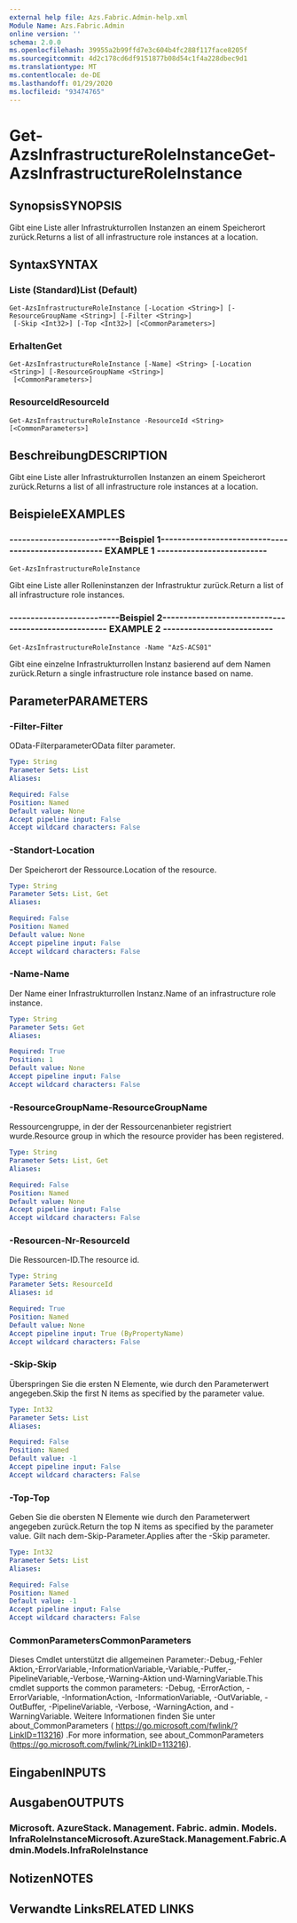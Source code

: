 ```yaml
---
external help file: Azs.Fabric.Admin-help.xml
Module Name: Azs.Fabric.Admin
online version: ''
schema: 2.0.0
ms.openlocfilehash: 39955a2b99ffd7e3c604b4fc288f117face8205f
ms.sourcegitcommit: 4d2c178cd6df9151877b08d54c1f4a228dbec9d1
ms.translationtype: MT
ms.contentlocale: de-DE
ms.lasthandoff: 01/29/2020
ms.locfileid: "93474765"
---
```

# <span data-ttu-id="4f013-101">Get-AzsInfrastructureRoleInstance</span><span class="sxs-lookup"><span data-stu-id="4f013-101">Get-AzsInfrastructureRoleInstance</span></span>

## <span data-ttu-id="4f013-102">Synopsis</span><span class="sxs-lookup"><span data-stu-id="4f013-102">SYNOPSIS</span></span>
<span data-ttu-id="4f013-103">Gibt eine Liste aller Infrastrukturrollen Instanzen an einem Speicherort zurück.</span><span class="sxs-lookup"><span data-stu-id="4f013-103">Returns a list of all infrastructure role instances at a location.</span></span>

## <span data-ttu-id="4f013-104">Syntax</span><span class="sxs-lookup"><span data-stu-id="4f013-104">SYNTAX</span></span>

### <span data-ttu-id="4f013-105">Liste (Standard)</span><span class="sxs-lookup"><span data-stu-id="4f013-105">List (Default)</span></span>
```
Get-AzsInfrastructureRoleInstance [-Location <String>] [-ResourceGroupName <String>] [-Filter <String>]
 [-Skip <Int32>] [-Top <Int32>] [<CommonParameters>]
```

### <span data-ttu-id="4f013-106">Erhalten</span><span class="sxs-lookup"><span data-stu-id="4f013-106">Get</span></span>
```
Get-AzsInfrastructureRoleInstance [-Name] <String> [-Location <String>] [-ResourceGroupName <String>]
 [<CommonParameters>]
```

### <span data-ttu-id="4f013-107">ResourceId</span><span class="sxs-lookup"><span data-stu-id="4f013-107">ResourceId</span></span>
```
Get-AzsInfrastructureRoleInstance -ResourceId <String> [<CommonParameters>]
```

## <span data-ttu-id="4f013-108">Beschreibung</span><span class="sxs-lookup"><span data-stu-id="4f013-108">DESCRIPTION</span></span>
<span data-ttu-id="4f013-109">Gibt eine Liste aller Infrastrukturrollen Instanzen an einem Speicherort zurück.</span><span class="sxs-lookup"><span data-stu-id="4f013-109">Returns a list of all infrastructure role instances at a location.</span></span>

## <span data-ttu-id="4f013-110">Beispiele</span><span class="sxs-lookup"><span data-stu-id="4f013-110">EXAMPLES</span></span>

### <span data-ttu-id="4f013-111">--------------------------Beispiel 1--------------------------</span><span class="sxs-lookup"><span data-stu-id="4f013-111">-------------------------- EXAMPLE 1 --------------------------</span></span>
```
Get-AzsInfrastructureRoleInstance
```

<span data-ttu-id="4f013-112">Gibt eine Liste aller Rolleninstanzen der Infrastruktur zurück.</span><span class="sxs-lookup"><span data-stu-id="4f013-112">Return a list of all infrastructure role instances.</span></span>

### <span data-ttu-id="4f013-113">--------------------------Beispiel 2--------------------------</span><span class="sxs-lookup"><span data-stu-id="4f013-113">-------------------------- EXAMPLE 2 --------------------------</span></span>
```
Get-AzsInfrastructureRoleInstance -Name "AzS-ACS01"
```

<span data-ttu-id="4f013-114">Gibt eine einzelne Infrastrukturrollen Instanz basierend auf dem Namen zurück.</span><span class="sxs-lookup"><span data-stu-id="4f013-114">Return a single infrastructure role instance based on name.</span></span>

## <span data-ttu-id="4f013-115">Parameter</span><span class="sxs-lookup"><span data-stu-id="4f013-115">PARAMETERS</span></span>

### <span data-ttu-id="4f013-116">-Filter</span><span class="sxs-lookup"><span data-stu-id="4f013-116">-Filter</span></span>
<span data-ttu-id="4f013-117">OData-Filterparameter</span><span class="sxs-lookup"><span data-stu-id="4f013-117">OData filter parameter.</span></span>

```yaml
Type: String
Parameter Sets: List
Aliases: 

Required: False
Position: Named
Default value: None
Accept pipeline input: False
Accept wildcard characters: False
```

### <span data-ttu-id="4f013-118">-Standort</span><span class="sxs-lookup"><span data-stu-id="4f013-118">-Location</span></span>
<span data-ttu-id="4f013-119">Der Speicherort der Ressource.</span><span class="sxs-lookup"><span data-stu-id="4f013-119">Location of the resource.</span></span>

```yaml
Type: String
Parameter Sets: List, Get
Aliases: 

Required: False
Position: Named
Default value: None
Accept pipeline input: False
Accept wildcard characters: False
```

### <span data-ttu-id="4f013-120">-Name</span><span class="sxs-lookup"><span data-stu-id="4f013-120">-Name</span></span>
<span data-ttu-id="4f013-121">Der Name einer Infrastrukturrollen Instanz.</span><span class="sxs-lookup"><span data-stu-id="4f013-121">Name of an infrastructure role instance.</span></span>

```yaml
Type: String
Parameter Sets: Get
Aliases: 

Required: True
Position: 1
Default value: None
Accept pipeline input: False
Accept wildcard characters: False
```

### <span data-ttu-id="4f013-122">-ResourceGroupName</span><span class="sxs-lookup"><span data-stu-id="4f013-122">-ResourceGroupName</span></span>
<span data-ttu-id="4f013-123">Ressourcengruppe, in der der Ressourcenanbieter registriert wurde.</span><span class="sxs-lookup"><span data-stu-id="4f013-123">Resource group in which the resource provider has been registered.</span></span>

```yaml
Type: String
Parameter Sets: List, Get
Aliases: 

Required: False
Position: Named
Default value: None
Accept pipeline input: False
Accept wildcard characters: False
```

### <span data-ttu-id="4f013-124">-Resourcen-Nr</span><span class="sxs-lookup"><span data-stu-id="4f013-124">-ResourceId</span></span>
<span data-ttu-id="4f013-125">Die Ressourcen-ID.</span><span class="sxs-lookup"><span data-stu-id="4f013-125">The resource id.</span></span>

```yaml
Type: String
Parameter Sets: ResourceId
Aliases: id

Required: True
Position: Named
Default value: None
Accept pipeline input: True (ByPropertyName)
Accept wildcard characters: False
```

### <span data-ttu-id="4f013-126">-Skip</span><span class="sxs-lookup"><span data-stu-id="4f013-126">-Skip</span></span>
<span data-ttu-id="4f013-127">Überspringen Sie die ersten N Elemente, wie durch den Parameterwert angegeben.</span><span class="sxs-lookup"><span data-stu-id="4f013-127">Skip the first N items as specified by the parameter value.</span></span>

```yaml
Type: Int32
Parameter Sets: List
Aliases: 

Required: False
Position: Named
Default value: -1
Accept pipeline input: False
Accept wildcard characters: False
```

### <span data-ttu-id="4f013-128">-Top</span><span class="sxs-lookup"><span data-stu-id="4f013-128">-Top</span></span>
<span data-ttu-id="4f013-129">Geben Sie die obersten N Elemente wie durch den Parameterwert angegeben zurück.</span><span class="sxs-lookup"><span data-stu-id="4f013-129">Return the top N items as specified by the parameter value.</span></span>
<span data-ttu-id="4f013-130">Gilt nach dem-Skip-Parameter.</span><span class="sxs-lookup"><span data-stu-id="4f013-130">Applies after the -Skip parameter.</span></span>

```yaml
Type: Int32
Parameter Sets: List
Aliases: 

Required: False
Position: Named
Default value: -1
Accept pipeline input: False
Accept wildcard characters: False
```

### <span data-ttu-id="4f013-131">CommonParameters</span><span class="sxs-lookup"><span data-stu-id="4f013-131">CommonParameters</span></span>
<span data-ttu-id="4f013-132">Dieses Cmdlet unterstützt die allgemeinen Parameter:-Debug,-Fehler Aktion,-ErrorVariable,-InformationVariable,-Variable,-Puffer,-PipelineVariable,-Verbose,-Warning-Aktion und-WarningVariable.</span><span class="sxs-lookup"><span data-stu-id="4f013-132">This cmdlet supports the common parameters: -Debug, -ErrorAction, -ErrorVariable, -InformationAction, -InformationVariable, -OutVariable, -OutBuffer, -PipelineVariable, -Verbose, -WarningAction, and -WarningVariable.</span></span> <span data-ttu-id="4f013-133">Weitere Informationen finden Sie unter about_CommonParameters ( https://go.microsoft.com/fwlink/?LinkID=113216) .</span><span class="sxs-lookup"><span data-stu-id="4f013-133">For more information, see about_CommonParameters (https://go.microsoft.com/fwlink/?LinkID=113216).</span></span>

## <span data-ttu-id="4f013-134">Eingaben</span><span class="sxs-lookup"><span data-stu-id="4f013-134">INPUTS</span></span>

## <span data-ttu-id="4f013-135">Ausgaben</span><span class="sxs-lookup"><span data-stu-id="4f013-135">OUTPUTS</span></span>

### <span data-ttu-id="4f013-136">Microsoft. AzureStack. Management. Fabric. admin. Models. InfraRoleInstance</span><span class="sxs-lookup"><span data-stu-id="4f013-136">Microsoft.AzureStack.Management.Fabric.Admin.Models.InfraRoleInstance</span></span>

## <span data-ttu-id="4f013-137">Notizen</span><span class="sxs-lookup"><span data-stu-id="4f013-137">NOTES</span></span>

## <span data-ttu-id="4f013-138">Verwandte Links</span><span class="sxs-lookup"><span data-stu-id="4f013-138">RELATED LINKS</span></span>

